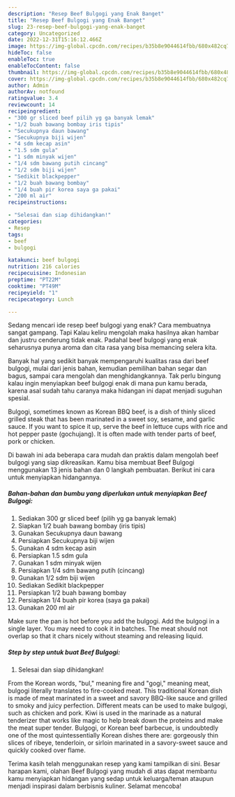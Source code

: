 ```yaml
---
description: "Resep Beef Bulgogi yang Enak Banget"
title: "Resep Beef Bulgogi yang Enak Banget"
slug: 23-resep-beef-bulgogi-yang-enak-banget
category: Uncategorized
date: 2022-12-31T15:16:12.466Z
image: https://img-global.cpcdn.com/recipes/b35b8e9044614fbb/680x482cq70/beef-bulgogi-foto-resep-utama.jpg
hideToc: false
enableToc: true
enableTocContent: false
thumbnail: https://img-global.cpcdn.com/recipes/b35b8e9044614fbb/680x482cq70/beef-bulgogi-foto-resep-utama.jpg
cover: https://img-global.cpcdn.com/recipes/b35b8e9044614fbb/680x482cq70/beef-bulgogi-foto-resep-utama.jpg
author: Admin
authorAv: notfound
ratingvalue: 3.4
reviewcount: 14
recipeingredient:
- "300 gr sliced beef pilih yg ga banyak lemak"
- "1/2 buah bawang bombay iris tipis"
- "Secukupnya daun bawang"
- "Secukupnya biji wijen"
- "4 sdm kecap asin"
- "1.5 sdm gula"
- "1 sdm minyak wijen"
- "1/4 sdm bawang putih cincang"
- "1/2 sdm biji wijen"
- "Sedikit blackpepper"
- "1/2 buah bawang bombay"
- "1/4 buah pir korea saya ga pakai"
- "200 ml air"
recipeinstructions:

- "Selesai dan siap dihidangkan!"
categories:
- Resep
tags:
- beef
- bulgogi

katakunci: beef bulgogi 
nutrition: 216 calories
recipecuisine: Indonesian
preptime: "PT22M"
cooktime: "PT49M"
recipeyield: "1"
recipecategory: Lunch

---
```



Sedang mencari ide resep beef bulgogi yang enak? Cara membuatnya sangat gampang. Tapi Kalau keliru mengolah maka hasilnya akan hambar dan justru cenderung tidak enak. Padahal beef bulgogi yang enak seharusnya punya aroma dan cita rasa yang bisa memancing selera kita.


Banyak hal yang sedikit banyak mempengaruhi kualitas rasa dari beef bulgogi, mulai dari jenis bahan, kemudian pemilihan bahan segar dan bagus, sampai cara mengolah dan menghidangkannya. Tak perlu bingung kalau ingin menyiapkan beef bulgogi enak di mana pun kamu berada, karena asal sudah tahu caranya maka hidangan ini dapat menjadi suguhan spesial.

Bulgogi, sometimes known as Korean BBQ beef, is a dish of thinly sliced grilled steak that has been marinated in a sweet soy, sesame, and garlic sauce. If you want to spice it up, serve the beef in lettuce cups with rice and hot pepper paste (gochujang). It is often made with tender parts of beef, pork or chicken.


Di bawah ini ada beberapa cara mudah dan praktis dalam mengolah beef bulgogi yang siap dikreasikan. Kamu bisa membuat Beef Bulgogi menggunakan 13 jenis bahan dan 0 langkah pembuatan. Berikut ini cara untuk menyiapkan hidangannya.

<!--inarticleads1-->

##### Bahan-bahan dan bumbu yang diperlukan untuk menyiapkan Beef Bulgogi:

1. Sediakan 300 gr sliced beef (pilih yg ga banyak lemak)
1. Siapkan 1/2 buah bawang bombay (iris tipis)
1. Gunakan Secukupnya daun bawang
1. Persiapkan Secukupnya biji wijen
1. Gunakan 4 sdm kecap asin
1. Persiapkan 1.5 sdm gula
1. Gunakan 1 sdm minyak wijen
1. Persiapkan 1/4 sdm bawang putih (cincang)
1. Gunakan 1/2 sdm biji wijen
1. Sediakan Sedikit blackpepper
1. Persiapkan 1/2 buah bawang bombay
1. Persiapkan 1/4 buah pir korea (saya ga pakai)
1. Gunakan 200 ml air


Make sure the pan is hot before you add the bulgogi. Add the bulgogi in a single layer. You may need to cook it in batches. The meat should not overlap so that it chars nicely without steaming and releasing liquid. 

<!--inarticleads2-->

##### Step by step untuk buat Beef Bulgogi:


1. Selesai dan siap dihidangkan!

From the Korean words, &#34;bul,&#34; meaning fire and &#34;gogi,&#34; meaning meat, bulgogi literally translates to fire-cooked meat. This traditional Korean dish is made of meat marinated in a sweet and savory BBQ-like sauce and grilled to smoky and juicy perfection. Different meats can be used to make bulgogi, such as chicken and pork. Kiwi is used in the marinade as a natural tenderizer that works like magic to help break down the proteins and make the meat super tender. Bulgogi, or Korean beef barbecue, is undoubtedly one of the most quintessentially Korean dishes there are: gorgeously thin slices of ribeye, tenderloin, or sirloin marinated in a savory-sweet sauce and quickly cooked over flame. 

Terima kasih telah menggunakan resep yang kami tampilkan di sini. Besar harapan kami, olahan Beef Bulgogi yang mudah di atas dapat membantu kamu menyiapkan hidangan yang sedap untuk keluarga/teman ataupun menjadi inspirasi dalam berbisnis kuliner. Selamat mencoba!
